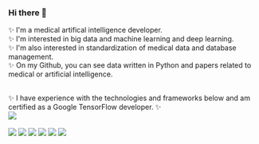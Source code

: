 ### Hi there 👋

✨ I'm a medical artifical intelligence developer. <br>
✨ I'm interested in big data and machine learning and deep learning. <br>
✨ I'm also interested in standardization of medical data and database management. <br>
✨ On my Github, you can see data written in Python and papers related to medical or artificial intelligence. <br><br>

✨
I have experience with the technologies and frameworks below and am certified as a Google TensorFlow developer.
✨
<br>
<img src=https://api.accredible.com/v1/frontend/credential_website_embed_image/badge/96081121/>
<br><br>
<img src="https://img.shields.io/badge/Python-3766AB?style=flat-square&logo=Python&logoColor=white"/> <img src="https://img.shields.io/badge/TensorFlow-FF6F00?style=flat-square&logo=TensorFlow&logoColor=white"/> <img src="https://img.shields.io/badge/scikit-learn-F7931E?style=flat-square&logo=scikit-learn&logoColor=white"/> <img src="https://img.shields.io/badge/PyTorch-EE4C2C?style=flat-square&logo=PyTorch&logoColor=white"/> <img src="https://img.shields.io/badge/Jupyter-F37626?style=flat-square&logo=Jupyter&logoColor=white"/> <img src="https://img.shields.io/badge/MySQL-4479A1?style=flat-square&logo=MySQL&logoColor=white"/> 


